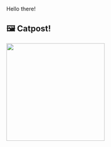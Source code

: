 Hello there!



## 🖼️ Catpost!

<sub>
    <img src="https://cdn2.thecatapi.com/images/ErmyshZhG.jpg" height="256">
</sub>

